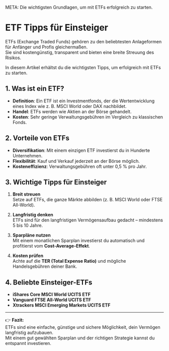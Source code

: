 META: Die wichtigsten Grundlagen, um mit ETFs erfolgreich zu starten.

# ETF Tipps für Einsteiger

ETFs (Exchange Traded Funds) gehören zu den beliebtesten Anlageformen für Anfänger und Profis gleichermaßen.  
Sie sind kostengünstig, transparent und bieten eine breite Streuung des Risikos.  

In diesem Artikel erhältst du die wichtigsten Tipps, um erfolgreich mit ETFs zu starten.

## 1. Was ist ein ETF?

- **Definition**: Ein ETF ist ein Investmentfonds, der die Wertentwicklung eines Index wie z. B. MSCI World oder DAX nachbildet.  
- **Handel**: ETFs werden wie Aktien an der Börse gehandelt.  
- **Kosten**: Sehr geringe Verwaltungsgebühren im Vergleich zu klassischen Fonds.  

## 2. Vorteile von ETFs

- **Diversifikation**: Mit einem einzigen ETF investierst du in Hunderte Unternehmen.  
- **Flexibilität**: Kauf und Verkauf jederzeit an der Börse möglich.  
- **Kosteneffizienz**: Verwaltungsgebühren oft unter 0,5 % pro Jahr.  

## 3. Wichtige Tipps für Einsteiger

1. **Breit streuen**  
   Setze auf ETFs, die ganze Märkte abbilden (z. B. MSCI World oder FTSE All-World).  

2. **Langfristig denken**  
   ETFs sind für den langfristigen Vermögensaufbau gedacht – mindestens 5 bis 10 Jahre.  

3. **Sparpläne nutzen**  
   Mit einem monatlichen Sparplan investierst du automatisch und profitierst vom **Cost-Average-Effekt**.  

4. **Kosten prüfen**  
   Achte auf die **TER (Total Expense Ratio)** und mögliche Handelsgebühren deiner Bank.  

## 4. Beliebte Einsteiger-ETFs

- **iShares Core MSCI World UCITS ETF**  
- **Vanguard FTSE All-World UCITS ETF**  
- **Xtrackers MSCI Emerging Markets UCITS ETF**  

---

👉 **Fazit:**  
ETFs sind eine einfache, günstige und sichere Möglichkeit, dein Vermögen langfristig aufzubauen.  
Mit einem gut gewählten Sparplan und der richtigen Strategie kannst du entspannt investieren.
